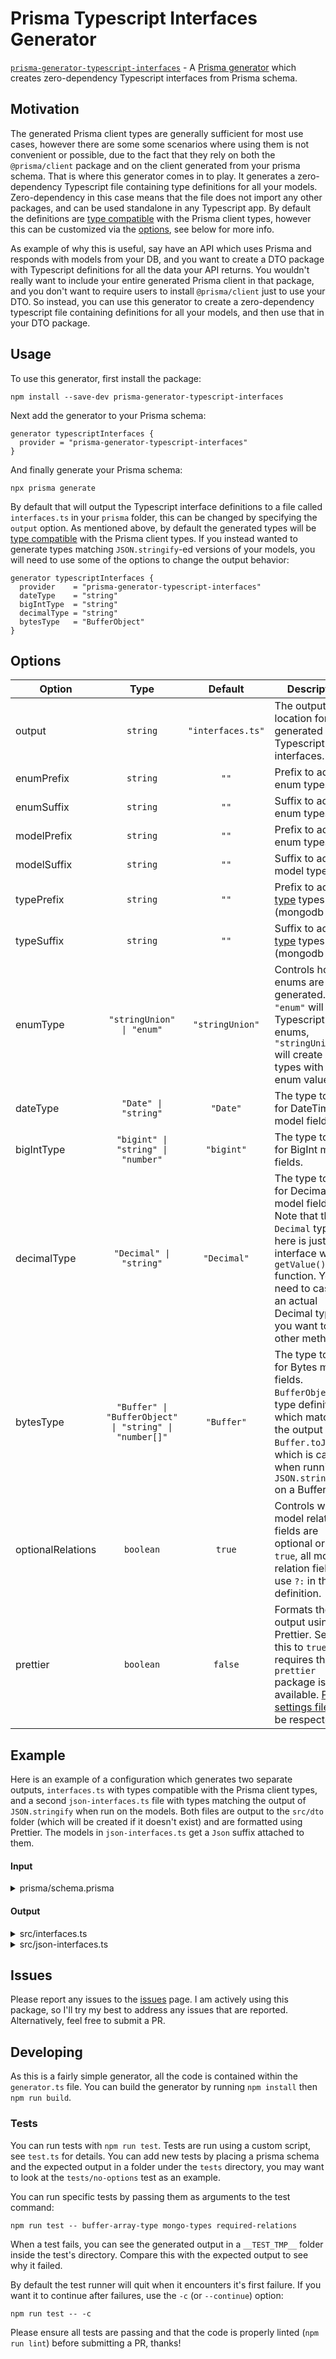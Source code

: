 # Prisma Typescript Interfaces Generator

[`prisma-generator-typescript-interfaces`](https://www.npmjs.com/package/prisma-generator-typescript-interfaces) - A [Prisma generator](https://www.prisma.io/docs/concepts/components/prisma-schema/generators) which creates zero-dependency Typescript interfaces from Prisma schema.

## Motivation

The generated Prisma client types are generally sufficient for most use cases, however there are some some scenarios where using them is not convenient or possible, due to the fact that they rely on both the `@prisma/client` package and on the client generated from your prisma schema. That is where this generator comes in to play. It generates a zero-dependency Typescript file containing type definitions for all your models. Zero-dependency in this case means that the file does not import any other packages, and can be used standalone in any Typescript app. By default the definitions are [type compatible](https://www.typescriptlang.org/docs/handbook/type-compatibility.html) with the Prisma client types, however this can be customized via the [options](#options), see below for more info.

As example of why this is useful, say have an API which uses Prisma and responds with models from your DB, and you want to create a DTO package with Typescript definitions for all the data your API returns. You wouldn't really want to include your entire generated Prisma client in that package, and you don't want to require users to install `@prisma/client` just to use your DTO. So instead, you can use this generator to create a zero-dependency typescript file containing definitions for all your models, and then use that in your DTO package.

## Usage

To use this generator, first install the package:

```
npm install --save-dev prisma-generator-typescript-interfaces
```

Next add the generator to your Prisma schema:

```prisma
generator typescriptInterfaces {
  provider = "prisma-generator-typescript-interfaces"
}
```

And finally generate your Prisma schema:

```
npx prisma generate
```

By default that will output the Typescript interface definitions to a file called `interfaces.ts` in your `prisma` folder, this can be changed by specifying the `output` option. As mentioned above, by default the generated types will be [type compatible](https://www.typescriptlang.org/docs/handbook/type-compatibility.html) with the Prisma client types. If you instead wanted to generate types matching `JSON.stringify`-ed versions of your models, you will need to use some of the options to change the output behavior:

```prisma
generator typescriptInterfaces {
  provider    = "prisma-generator-typescript-interfaces"
  dateType    = "string"
  bigIntType  = "string"
  decimalType = "string"
  bytesType   = "BufferObject"
}
```

## Options

| **Option**        |                        **Type**                        |    **Default**    | **Description**                                                                                                                                                                                                  |
| ----------------- | :----------------------------------------------------: | :---------------: | ---------------------------------------------------------------------------------------------------------------------------------------------------------------------------------------------------------------- |
| output            |                        `string`                        | `"interfaces.ts"` | The output location for the generated Typescript interfaces.                                                                                                                                                     |
| enumPrefix        |                        `string`                        |       `""`        | Prefix to add to enum types.                                                                                                                                                                                     |
| enumSuffix        |                        `string`                        |       `""`        | Suffix to add to enum types.                                                                                                                                                                                     |
| modelPrefix       |                        `string`                        |       `""`        | Prefix to add to enum types.                                                                                                                                                                                     |
| modelSuffix       |                        `string`                        |       `""`        | Suffix to add to model types.                                                                                                                                                                                    |
| typePrefix        |                        `string`                        |       `""`        | Prefix to add to [type](https://www.prisma.io/docs/concepts/components/prisma-schema/data-model#defining-composite-types) types (mongodb only).                                                                  |
| typeSuffix        |                        `string`                        |       `""`        | Suffix to add to [type](https://www.prisma.io/docs/concepts/components/prisma-schema/data-model#defining-composite-types) types (mongodb only).                                                                  |
| enumType          |               `"stringUnion" \| "enum"`                |  `"stringUnion"`  | Controls how enums are generated. `"enum"` will create Typescript enums, `"stringUnion"` will create union types with all the enum values.                                                                       |
| dateType          |                  `"Date" \| "string"`                  |     `"Date"`      | The type to use for DateTime model fields.                                                                                                                                                                       |
| bigIntType        |           `"bigint" \| "string" \| "number"`           |    `"bigint"`     | The type to use for BigInt model fields.                                                                                                                                                                         |
| decimalType       |                `"Decimal" \| "string"`                 |    `"Decimal"`    | The type to use for Decimal model fields. Note that the `Decimal` type here is just an interface with a `getValue()` function. You will need to cast to an actual Decimal type if you want to use other methods. |
| bytesType         | `"Buffer" \| "BufferObject" \| "string" \| "number[]"` |    `"Buffer"`     | The type to use for Bytes model fields. `BufferObject` is a type definition which matches the output of `Buffer.toJSON()`, which is called when running `JSON.stringify()` on a Buffer.                          |
| optionalRelations |                       `boolean`                        |      `true`       | Controls whether model relation fields are optional or not. If `true`, all model relation fields will use `?:` in the field definition.                                                                          |
| prettier          |                       `boolean`                        |      `false`      | Formats the output using Prettier. Setting this to `true` requires that the `prettier` package is available. [Prettier settings files](https://prettier.io/docs/en/configuration.html) will be respected.        |

## Example

Here is an example of a configuration which generates two separate outputs, `interfaces.ts` with types compatible with the Prisma client types, and a second `json-interfaces.ts` file with types matching the output of `JSON.stringify` when run on the models. Both files are output to the `src/dto` folder (which will be created if it doesn't exist) and are formatted using Prettier. The models in `json-interfaces.ts` get a `Json` suffix attached to them.

#### Input

<details>
<summary>prisma/schema.prisma</summary>

```prisma
datasource db {
  provider = "postgresql"
  url      = "postgresql://postgres:postgres@localhost:5432/example?schema=public"
}

generator client {
  provider = "prisma-client-js"
}

generator typescriptInterfaces {
  provider = "prisma-generator-typescript-interfaces"
  output = "../src/dto/interfaces.ts"
  prettier = true
}

generator typescriptInterfacesJson {
  provider = "prisma-generator-typescript-interfaces"
  output = "../src/dto/json-interfaces.ts"
  modelSuffix = "Json"
  dateType = "string"
  bigIntType = "string"
  decimalType = "string"
  bytesType = "BufferObject"
  prettier = true
}

enum Fruits {
  Apple
  Banana
  Orange
  Pear
}

model RelationA {
  id Int @id
  Data Data[]
}

model RelationB {
  id Int @id
  dataId Int @unique
  data Data @relation(fields: [dataId], references: [id])
}

model RelationC {
  id Int @id
  dataId Int
  data Data @relation(fields: [dataId], references: [id])
}

model Data {
  id Int @id
  stringField String
  booleanField Boolean
  intField Int
  bigIntField BigInt
  floatField Float
  decimalField Decimal
  dateField DateTime
  jsonField Json
  bytesField Bytes
  enumField Fruits
  relationId Int
  relationField RelationA @relation(fields: [relationId], references: [id])

  optionalStringField String?
  optionalBooleanField Boolean?
  optionalIntField Int?
  optionalBigIntField BigInt?
  optionalFloatField Float?
  optionalDecimalField Decimal?
  optionalDateField DateTime?
  optionalJsonField Json?
  optionalBytesField Bytes?
  optionalEnumField Fruits?
  optionalRelationField RelationB?

  stringArrayField String[]
  booleanArrayField Boolean[]
  intArrayField Int[]
  bigIntArrayField BigInt[]
  floatArrayField Float[]
  decimalArrayField Decimal[]
  dateArrayField DateTime[]
  jsonArrayField Json[]
  bytesArrayField Bytes[]
  enumArrayField Fruits[]
  relationArray RelationC[]
}
```

</details>

#### Output

<details>
<summary>src/interfaces.ts</summary>

```typescript
export type Fruits = "Apple" | "Banana" | "Orange" | "Pear";

export interface RelationA {
  id: number;
  Data?: Data[];
}

export interface RelationB {
  id: number;
  dataId: number;
  data?: Data;
}

export interface RelationC {
  id: number;
  dataId: number;
  data?: Data;
}

export interface Data {
  id: number;
  stringField: string;
  booleanField: boolean;
  intField: number;
  bigIntField: bigint;
  floatField: number;
  decimalField: Decimal;
  dateField: Date;
  jsonField: JsonValue;
  bytesField: Buffer;
  enumField: Fruits;
  relationId: number;
  relationField?: RelationA;
  optionalStringField: string | null;
  optionalBooleanField: boolean | null;
  optionalIntField: number | null;
  optionalBigIntField: bigint | null;
  optionalFloatField: number | null;
  optionalDecimalField: Decimal | null;
  optionalDateField: Date | null;
  optionalJsonField: JsonValue | null;
  optionalBytesField: Buffer | null;
  optionalEnumField: Fruits | null;
  optionalRelationField?: RelationB | null;
  stringArrayField: string[];
  booleanArrayField: boolean[];
  intArrayField: number[];
  bigIntArrayField: bigint[];
  floatArrayField: number[];
  decimalArrayField: Decimal[];
  dateArrayField: Date[];
  jsonArrayField: JsonValue[];
  bytesArrayField: Buffer[];
  enumArrayField: Fruits[];
  relationArray?: RelationC[];
}

type Decimal = { valueOf(): string };

type JsonValue =
  | string
  | number
  | boolean
  | { [key in string]?: JsonValue }
  | Array<JsonValue>
  | null;
```

</details>

<details>
<summary>src/json-interfaces.ts</summary>

```typescript
export type Fruits = "Apple" | "Banana" | "Orange" | "Pear";

export interface RelationAJson {
  id: number;
  Data?: DataJson[];
}

export interface RelationBJson {
  id: number;
  dataId: number;
  data?: DataJson;
}

export interface RelationCJson {
  id: number;
  dataId: number;
  data?: DataJson;
}

export interface DataJson {
  id: number;
  stringField: string;
  booleanField: boolean;
  intField: number;
  bigIntField: string;
  floatField: number;
  decimalField: string;
  dateField: string;
  jsonField: JsonValue;
  bytesField: BufferObject;
  enumField: Fruits;
  relationId: number;
  relationField?: RelationAJson;
  optionalStringField: string | null;
  optionalBooleanField: boolean | null;
  optionalIntField: number | null;
  optionalBigIntField: string | null;
  optionalFloatField: number | null;
  optionalDecimalField: string | null;
  optionalDateField: string | null;
  optionalJsonField: JsonValue | null;
  optionalBytesField: BufferObject | null;
  optionalEnumField: Fruits | null;
  optionalRelationField?: RelationBJson | null;
  stringArrayField: string[];
  booleanArrayField: boolean[];
  intArrayField: number[];
  bigIntArrayField: string[];
  floatArrayField: number[];
  decimalArrayField: string[];
  dateArrayField: string[];
  jsonArrayField: JsonValue[];
  bytesArrayField: BufferObject[];
  enumArrayField: Fruits[];
  relationArray?: RelationCJson[];
}

type JsonValue =
  | string
  | number
  | boolean
  | { [key in string]?: JsonValue }
  | Array<JsonValue>
  | null;

type BufferObject = { type: "Buffer"; data: number[] };
```

</details>

## Issues

Please report any issues to the [issues](https://github.com/mogzol/prisma-generator-typescript-interfaces/issues) page. I am actively using this package, so I'll try my best to address any issues that are reported. Alternatively, feel free to submit a PR.

## Developing

As this is a fairly simple generator, all the code is contained within the `generator.ts` file. You can build the generator by running `npm install` then `npm run build`.

### Tests

You can run tests with `npm run test`. Tests are run using a custom script, see `test.ts` for details. You can add new tests by placing a prisma schema and the expected output in a folder under the `tests` directory, you may want to look at the `tests/no-options` test as an example.

You can run specific tests by passing them as arguments to the test command:

```
npm run test -- buffer-array-type mongo-types required-relations
```

When a test fails, you can see the generated output in a `__TEST_TMP__` folder inside the test's directory. Compare this with the expected output to see why it failed.

By default the test runner will quit when it encounters it's first failure. If you want it to continue after failures, use the `-c` (or `--continue`) option:

```
npm run test -- -c
```

Please ensure all tests are passing and that the code is properly linted (`npm run lint`) before submitting a PR, thanks!
